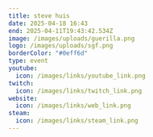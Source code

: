 ```yaml
---
title: steve huis
date: 2025-04-18 16:43
end: 2025-04-11T19:43:42.534Z
image: /images/uploads/guerilla.png
logo: /images/uploads/sgf.png
borderColor: "#0eff6d"
type: event
youtube:
  icon: /images/links/youtube_link.png
twitch:
  icon: /images/links/twitch_link.png
website:
  icon: /images/links/web_link.png
steam:
  icon: /images/links/steam_link.png
---
```

